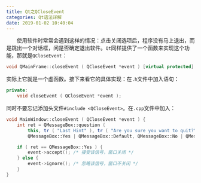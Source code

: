 ```yaml
---
title: Qt之QCloseEvent
categories: Qt语法详解
date: 2019-01-02 10:40:04
---
```

&emsp;&emsp;使用软件时常常会遇到这样的情况：点击关闭选项后，程序没有马上退出，而是跳出一个对话框，问是否确定退出软件。`Qt`同样提供了一个函数来实现这个功能，那就是`QCloseEvent`：<!--more-->

``` cpp
void QMainFrame::closeEvent ( QCloseEvent *event ) [virtual protected]
```

实际上它就是一个虚函数。接下来看它的具体实现：在`.h`文件中加入语句：

``` cpp
private:
    void closeEvent ( QCloseEvent *event );
```

同时不要忘记添加头文件`#include <QCloseEvent>`。在`.cpp`文件中加入：

``` cpp
void MainWindow::closeEvent ( QCloseEvent *event ) {
    int ret = QMessageBox::question (
        this, tr ( "Last Hint" ), tr ( "Are you sure you want to quit?" ),
        QMessageBox::Yes | QMessageBox::Default, QMessageBox::No | QMessageBox::Escape );

    if ( ret == QMessageBox::Yes ) {
        event->accept(); /* 接受该信号，窗口关闭 */
    } else {
        event->ignore(); /* 忽略该信号，窗口不关闭 */
    }
}
```